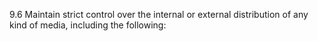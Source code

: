 9.6 Maintain strict control over the internal or external distribution of any kind of media, including the following: 